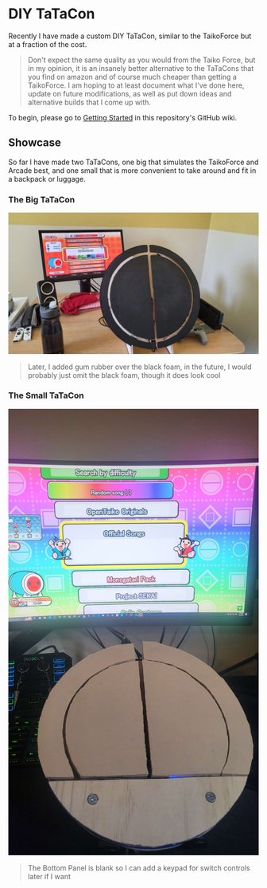 # DIY TaTaCon
Recently I have made a custom DIY TaTaCon, similar to the TaikoForce but at a fraction of the cost. 
> Don't expect the same quality as you would from the Taiko Force, but in my opinion, it is an insanely better alternative to the TaTaCons that you find on amazon and of course much cheaper than getting a TaikoForce.
I am hoping to at least document what I've done here, update on future modifications, as well as put down ideas and alternative builds that I come up with.


To begin, please go to [Getting Started](https://github.com/MoshirMoshir/DIY-TaTaCon/wiki/Getting-Started) in this repository's GitHub wiki.

## Showcase
So far I have made two TaTaCons, one big that simulates the TaikoForce and Arcade best, and one small that is more convenient to take around and fit in a backpack or luggage.

### The Big TaTaCon
![Big TaTaCon](images/Big_TaTaCon.jpg)
> Later, I added gum rubber over the black foam, in the future, I would probably just omit the black foam, though it does look cool

### The Small TaTaCon
![Small TaTaCon](images/Small_TaTaCon.jpg)
> The Bottom Panel is blank so I can add a keypad for switch controls later if I want
